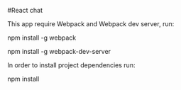 #React chat

This app require Webpack and Webpack dev server, run:

npm install -g webpack

npm install -g webpack-dev-server

In order to install project dependencies run:

npm install